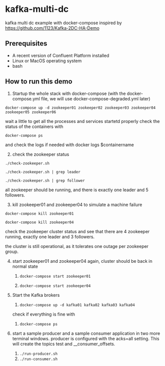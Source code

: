 # kafka-multi-dc

kafka multi dc example with docker-compose 
inspired by https://github.com/1123/Kafka-2DC-HA-Demo

## Prerequisites

* A recent version of Confluent Platform installed
* Linux or MacOS operating system 
* bash



## How to run this demo

1. Startup the whole stack with docker-compose (with the  docker-compose.yml file, we will use docker-compose-degraded.yml later)

`docker-compose up -d zookeeper01 zookeeper02 zookeeper03 zookeeper04 zookeeper05 zookeeper06`


wait a little to get all the processes and services startetd properly
check the status of the containers with

`docker-compose ps`

and check the logs if needed with
docker logs $containername

2. check the zookeeper status 

`./check-zookeeper.sh`

`./check-zookeeper.sh | grep leader`

`./check-zookeeper.sh | grep follower`


all zookeeper should be running, and there is exactly one leader and 5 followers. 


3. kill zookeeper01 and zookeeper04 to simulate a machine failure

`docker-compose kill zookeeper01` 

`docker-compose kill zookeeper04`

check the zookeeper cluster status and see that there are 4 zookeeper running, exactly one leader and 3 followers. 

the cluster is still operational, as it tolerates one outage per zookeeper group.

4. start zookeeper01 and zookeeper04 again, cluster should be back in normal state

    1. `docker-compose start zookeeper01`

    1. `docker-compose start zookeeper04`


5. Start the Kafka brokers

    1. `docker-compose up -d kafka01 kafka02 kafka03 kafka04`

    check if everything is fine with

	1. `docker-compose ps`


6. start a sample producer and a sample consumer application in two more terminal windows. 
   producer is configured with the acks=all setting. This will create the topics test and __consumer_offsets.
	1. `./run-producer.sh`
	1. `./run-consumer.sh`